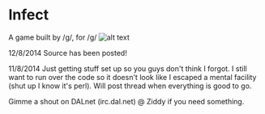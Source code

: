 Infect
======

A game built by /g/, for /g/
![alt text](http://oi62.tinypic.com/okvp0z.jpg "Infect")

12/8/2014
Source has been posted!

11/8/2014
Just getting stuff set up so you guys don't think I forgot.
I still want to run over the code so it doesn't look like I 
escaped a mental facility (shut up I know it's perl).
Will post thread when everything is good to go.

Gimme a shout on DALnet (irc.dal.net) @ Ziddy if you need something.
